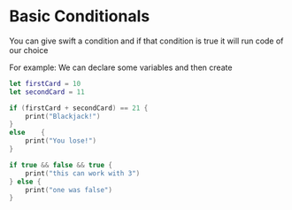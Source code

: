 # Basic Conditionals

You can give swift a condition and if that condition is true it will run code of our choice

For example:
We can declare some variables and then create 

```swift
let firstCard = 10
let secondCard = 11

if (firstCard + secondCard) == 21 {
    print("Blackjack!")
}
else    {
    print("You lose!")
}

if true && false && true {
    print("this can work with 3")
} else {
    print("one was false")
}
```
